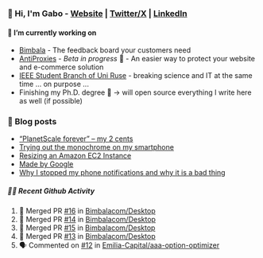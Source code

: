 ### 👋 Hi, I'm Gabo - [Website](https://gkanev.com) | [Twitter/X](https://twitter.com/mrgkanev) | [LinkedIn](https://www.linkedin.com/in/mrgkanev)

#### 🔭 I’m currently working on
- [Bimbala](https://bimbala.com/)  - The feedback board your customers need
- [AntiProxies](https://antiproxies.com/) - *Beta in progress* 🚀 -  An easier way to protect your website and e-commerce solution
- [IEEE Student Branch of Uni Ruse](https://github.com/IEEE-Student-Branch-of-Uni-Ruse) - breaking science and IT at the same time ... on purpose ...
- Finishing my Ph.D. degree 🤔 -> will open source everything I write here as well (if possible)

### 📖 Blog posts
<!-- BLOG-POST-LIST:START -->
- [“PlanetScale forever” – my 2 cents](https://gkanev.com/posts/planetscale-forever-my-2-cents/)
- [Trying out the monochrome on my smartphone](https://gkanev.com/posts/trying-out-the-monochrome-on-my-smartphone/)
- [Resizing an Amazon EC2 Instance](https://gkanev.com/posts/resizing-an-amazon-ec2-instance/)
- [Made by Google](https://gkanev.com/posts/made-by-google/)
- [Why I stopped my phone notifications and why it is a bad thing](https://gkanev.com/posts/why-i-stopped-my-phone-notifications-and-why-it-is-a-bad-thing/)
<!-- BLOG-POST-LIST:END -->

##### 🧑‍💻 Recent Github Activity

<!--START_SECTION:activity-->
1. 🎉 Merged PR [#16](https://github.com/Bimbalacom/Desktop/pull/16) in [Bimbalacom/Desktop](https://github.com/Bimbalacom/Desktop)
2. 🎉 Merged PR [#14](https://github.com/Bimbalacom/Desktop/pull/14) in [Bimbalacom/Desktop](https://github.com/Bimbalacom/Desktop)
3. 🎉 Merged PR [#15](https://github.com/Bimbalacom/Desktop/pull/15) in [Bimbalacom/Desktop](https://github.com/Bimbalacom/Desktop)
4. 🎉 Merged PR [#13](https://github.com/Bimbalacom/Desktop/pull/13) in [Bimbalacom/Desktop](https://github.com/Bimbalacom/Desktop)
5. 🗣 Commented on [#12](https://github.com/Emilia-Capital/aaa-option-optimizer/issues/12#issuecomment-2081519579) in [Emilia-Capital/aaa-option-optimizer](https://github.com/Emilia-Capital/aaa-option-optimizer)
<!--END_SECTION:activity-->
